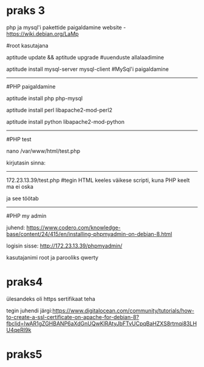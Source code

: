 # praks 3

php ja mysql'i pakettide paigaldamine website - https://wiki.debian.org/LaMp

#root kasutajana

aptitude update && aptitude upgrade #uuenduste allalaadimine

aptitude install mysql-server mysql-client #MySql'i paigaldamine

--------------------------------

#PHP paigaldamine

aptitude install php php-mysql

aptitude install perl libapache2-mod-perl2

aptitude install python libapache2-mod-python

-----------------------------------

#PHP test

nano /var/www/html/test.php

kirjutasin sinna: <?php phpinfo(); ?>

---------------------------------

172.23.13.39/test.php #tegin HTML keeles väikese scripti, kuna PHP keelt ma ei oska

ja see töötab

------------------------------

#PHP my admin

juhend: 
https://www.codero.com/knowledge-base/content/24/415/en/installing-phpmyadmin-on-debian-8.html

logisin sisse: http://172.23.13.39/phpmyadmin/

kasutajanimi root ja parooliks qwerty





# praks4

ülesandeks oli https sertifikaat teha

tegin juhendi järgi:https://www.digitalocean.com/community/tutorials/how-to-create-a-ssl-certificate-on-apache-for-debian-8?fbclid=IwAR1gZGHBANP6aXdGnUQwKlRAtyJbFTvUCpqBaHZXS8rtmqi83LHU4qeRI9k





# praks5

